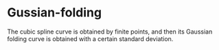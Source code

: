 # Gussian-folding
The cubic spline curve is obtained by finite points, and then its Gaussian folding curve is obtained with a certain standard deviation. 
